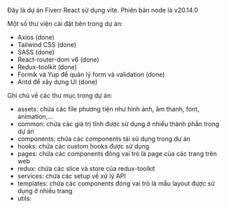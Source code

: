 Đây là dự án Fiverr React sử dụng vite. Phiên bản node là v20.14.0

Một số thư viện cài đặt bên trong dự án:

- Axios (done)
- Tailwind CSS (done)
- SASS (done)
- React-router-dom v6 (done)
- Redux-toolkit (done)
- Formik và Yup để quản lý form và validation (done)
- Antd để xây dựng UI (done)

Ghi chú về các thư mục trong dự án:

- assets: chứa các file phương tiện như hình ảnh, âm thanh, font, animation,...
- common: chứa các giá trị tĩnh được sử dụng ở nhiều thành phần trong dự án
- components: chứa các components tái sử dụng trong dự án
- hooks: chứa các custom hooks được sử dụng
- pages: chứa các components đóng vai trò là page của các trang trên web
- redux: chứa các slice và store của redux-toolkit
- services: chứa các setup về xử lý API
- templates: chứa các components đóng vai trò là mẫu layout được sử dụng ở nhiều trang
- utils:
